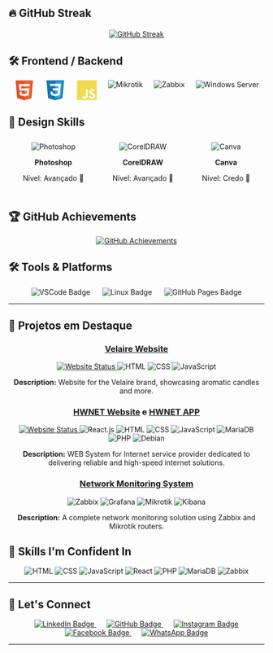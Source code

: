 ## 🔥 GitHub Streak
<div style="text-align: center; margin-top: 20px;">
    <a href="https://git.io/streak-stats">
        <img src="https://streak-stats.demolab.com/?user=SauloAPeixoto&theme=highcontrast" alt="GitHub Streak" />
    </a>
</div>

## 🛠️ Frontend / Backend

<div style="display: flex; justify-content: space-around; align-items: center; flex-wrap: wrap;">

<img alt="HTML" height="40" style="transition: transform 0.2s; cursor: pointer;" onmouseover="this.style.transform='scale(1.2)'" onmouseout="this.style.transform='scale(1)'" src="https://raw.githubusercontent.com/devicons/devicon/master/icons/html5/html5-original.svg">

<img alt="CSS" height="40" style="transition: transform 0.2s; cursor: pointer;" onmouseover="this.style.transform='scale(1.2)'" onmouseout="this.style.transform='scale(1)'" src="https://raw.githubusercontent.com/devicons/devicon/master/icons/css3/css3-original.svg">

<img alt="JavaScript" height="40" style="transition: transform 0.2s; cursor: pointer;" onmouseover="this.style.transform='scale(1.2)'" onmouseout="this.style.transform='scale(1)'" src="https://raw.githubusercontent.com/devicons/devicon/master/icons/javascript/javascript-plain.svg">

<img alt="Mikrotik" height="40" style="transition: transform 0.2s; cursor: pointer;" onmouseover="this.style.transform='scale(1.2)'" onmouseout="this.style.transform='scale(1)'" src="https://static-00.iconduck.com/assets.00/mikrotik-icon-1921x2048-1eai97he.png">

<img alt="Zabbix" height="40" style="transition: transform 0.2s; cursor: pointer;" onmouseover="this.style.transform='scale(1.2)'" onmouseout="this.style.transform='scale(1)'" src="https://www.vectorlogo.zone/logos/zabbix/zabbix-icon.svg">

<img alt="Windows Server" height="40" style="transition: transform 0.2s; cursor: pointer;" onmouseover="this.style.transform='scale(1.2)'" onmouseout="this.style.transform='scale(1)'" src="https://upload.wikimedia.org/wikipedia/commons/7/76/Windows_logo_-_2012_%28dark_blue%2C_lines_thinner%29.svg">

</div>
</div>

## 🎨 Design Skills

<div style="display: flex; justify-content: space-around; align-items: center; flex-wrap: wrap;">
  <!-- Photoshop Avançado -->
  <div style="text-align: center; margin: 10px;">
    <img src="https://img.icons8.com/color/452/adobe-photoshop--v1.png" alt="Photoshop" width="50" height="50" />
    <p><strong>Photoshop</strong></p>
    <p>Nível: Avançado 💪</p>
  </div>

  <!-- CorelDRAW Avançado -->
  <div style="text-align: center; margin: 10px;">
    <img src="https://img.icons8.com/color/452/coreldraw.png" alt="CorelDRAW" width="50" height="50" />
    <p><strong>CorelDRAW</strong></p>
    <p>Nível: Avançado 🎯</p>
  </div>

  <!-- Canva Credo -->
  <div style="text-align: center; margin: 10px;">
    <img src="https://img.icons8.com/color/452/canva.png" alt="Canva" width="50" height="50" />
    <p><strong>Canva</strong></p>
    <p>Nível: Credo 🤯</p>
  </div>
</div>

## 🏆 GitHub Achievements
<div style="display: flex; justify-content: space-around; align-items: center; flex-wrap: wrap;">
    <a href="https://github.com/ryo-ma/github-profile-trophy">
        <img src="https://github-profile-trophy.vercel.app/?username=SauloAPeixoto&theme=onedark&no-frame=true&row=1" alt="GitHub Achievements" />
    </a>
</div>

## 🛠️ Tools & Platforms
<div style="text-align: center; margin-top: 20px;">
    <img src="https://img.shields.io/badge/VSCode-Favorite-007ACC?style=for-the-badge&logo=visual-studio-code&logoColor=white" alt="VSCode Badge" style="margin: 0 10px;" />
    <img src="https://img.shields.io/badge/Linux-Server-yellow?style=for-the-badge&logo=linux" alt="Linux Badge" style="margin: 0 10px;" />
    <img src="https://img.shields.io/badge/GitHub%20Pages-Hosting-blue?style=for-the-badge&logo=github" alt="GitHub Pages Badge" style="margin: 0 10px;" />
</div>

---

## 🌟 **Projetos em Destaque**
<div style="text-align: center;">

### [Velaire Website](https://velaire.com.br)
<a href="https://velaire.com.br">
        <img src="https://img.shields.io/website-up-down-green-red/http/velaire.com.br.svg" alt="Website Status" />
    </a>
    <img src="https://img.shields.io/badge/HTML-5-orange?style=flat-square&logo=html5" alt="HTML" />
    <img src="https://img.shields.io/badge/CSS-3-blue?style=flat-square&logo=css3" alt="CSS" />
    <img src="https://img.shields.io/badge/JavaScript-ES6-yellow?style=flat-square&logo=javascript" alt="JavaScript" />
    <p><strong>Description:</strong> Website for the Velaire brand, showcasing aromatic candles and more.</p>
</div>
    <div style="text-align: center;">
    
### [HWNET Website](https://hwnet.com.br) e [HWNET APP]()
<a href="https://hwnet.com.br">
        <img src="https://img.shields.io/website-up-down-green-red/http/hwnet.com.br.svg" alt="Website Status" />
    </a>
    <img src="https://img.shields.io/badge/React.js-16.13.1-blue?style=flat-square&logo=react" alt="React.js" />
    <img src="https://img.shields.io/badge/HTML-5-orange?style=flat-square&logo=html5" alt="HTML" />
    <img src="https://img.shields.io/badge/CSS-3-blue?style=flat-square&logo=css3" alt="CSS" />
    <img src="https://img.shields.io/badge/JavaScript-ES6-yellow?style=flat-square&logo=javascript" alt="JavaScript" />
    <img src="https://img.shields.io/badge/MariaDB-10.5.9-blue?style=flat-square&logo=mariadb" alt="MariaDB" />
    <img src="https://img.shields.io/badge/PHP-7.4-purple?style=flat-square&logo=php" alt="PHP" />
    <img src="https://img.shields.io/badge/Debian-10-red?style=flat-square&logo=debian" alt="Debian" />
    <p><strong>Description:</strong> WEB System for Internet service provider dedicated to delivering reliable and high-speed internet solutions.</p>
</div>

<div style="text-align: center;">

### [Network Monitoring System]()
<img src="https://img.shields.io/badge/Zabbix-Monitoring-red?style=flat-square&logo=zabbix" alt="Zabbix" />
<img src="https://img.shields.io/badge/Grafana-7.3.6-orange?style=flat-square&logo=grafana" alt="Grafana" />
<img src="https://img.shields.io/badge/Mikrotik-Router-blue?style=flat-square&logo=mikrotik" alt="Mikrotik" />
<img src="https://img.shields.io/badge/Kibana-7.10.1-pink?style=flat-square&logo=kibana" alt="Kibana" />
<p><strong>Description:</strong> A complete network monitoring solution using Zabbix and Mikrotik routers.</p>
</div>

## 💼 Skills I'm Confident In
<div style="text-align: center;">
    <img src="https://img.shields.io/badge/HTML-Advanced-orange?style=flat-square&logo=html5" alt="HTML" />
    <img src="https://img.shields.io/badge/CSS-Advanced-blue?style=flat-square&logo=css3" alt="CSS" />
    <img src="https://img.shields.io/badge/JavaScript-Intermediate-yellow?style=flat-square&logo=javascript" alt="JavaScript" />
    <img src="https://img.shields.io/badge/React-Intermediate-green?style=flat-square&logo=react" alt="React" />
    <img src="https://img.shields.io/badge/PHP-Intermediate-purple?style=flat-square&logo=php" alt="PHP" />
    <img src="https://img.shields.io/badge/MariaDB-Intermediate-blue?style=flat-square&logo=mariadb" alt="MariaDB" />
    <img src="https://img.shields.io/badge/Zabbix-Intermediate-red?style=flat-square&logo=zabbix" alt="Zabbix" />
</div>

---

## 🤝 Let's Connect
<div style="text-align: center;">
    <a href="https://www.linkedin.com/in/saulopeixoto/" style="margin: 0 10px;">
        <img src="https://img.shields.io/badge/LinkedIn-Connect-blue?style=for-the-badge&logo=linkedin" alt="LinkedIn Badge" />
    </a>
    <a href="https://github.com/SauloAPeixoto" style="margin: 0 10px;">
        <img src="https://img.shields.io/badge/GitHub-Explore-black?style=for-the-badge&logo=github" alt="GitHub Badge" />
    </a>
    <a href="https://www.instagram.com/saulo_peixoto" style="margin: 0 10px;">
        <img src="https://img.shields.io/badge/Instagram-Follow-E1306C?style=for-the-badge&logo=instagram&logoColor=white" alt="Instagram Badge" />
    </a>
    <a href="https://www.facebook.com/saulopeixoto" style="margin: 0 10px;">
        <img src="https://img.shields.io/badge/Facebook-Connect-1877F2?style=for-the-badge&logo=facebook&logoColor=white" alt="Facebook Badge" />
    </a>
    <a href="https://wa.me/5531983533294" style="margin: 0 10px;">
        <img src="https://img.shields.io/badge/WhatsApp-Message-25D366?style=for-the-badge&logo=whatsapp&logoColor=white" alt="WhatsApp Badge" />
    </a>
</div>
</div>

    
</div>



---
